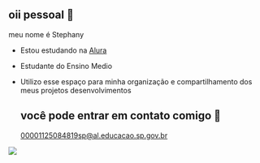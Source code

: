 ## oii pessoal 👋

meu nome é Stephany

- Estou estudando na [Alura](https://www.alura.com.br)
- Estudante do Ensino Medio
- Utilizo esse espaço para minha organização e compartilhamento dos meus projetos desenvolvimentos

  ## você pode entrar em contato comigo 📧
  
  00001125084819sp@al.educacao.sp.gov.br


  
![](https://media.tenor.com/FtoQ-fBHjFkAAAAM/gina-linetti-brooklyn-nine-nine.gif)
